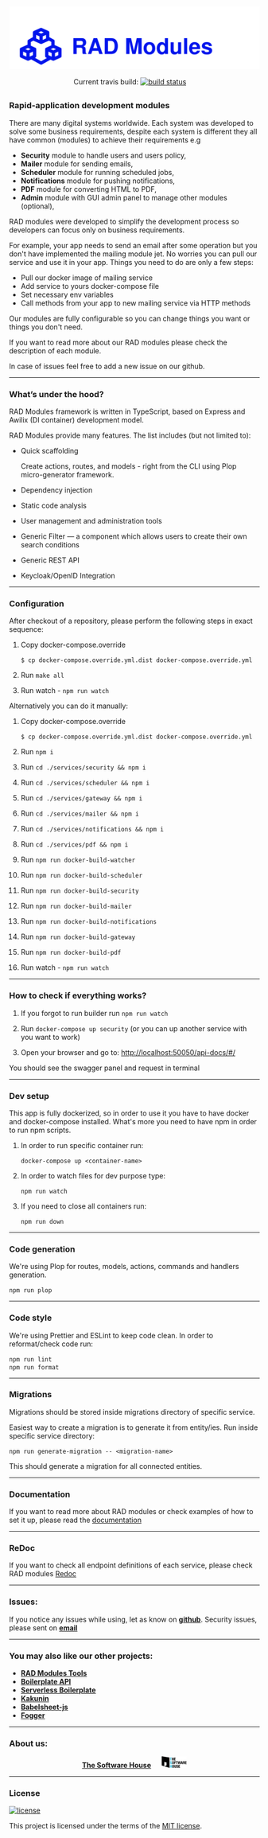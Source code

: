 <p align="center">
 <img src="data/logo.svg" alt="" />
</p>

<p align="center">
   Current travis build:
  <a href="https://travis-ci.com/TheSoftwareHouse/rad-modules"><img src="https://travis-ci.com/TheSoftwareHouse/rad-modules.svg?branch=master" alt="build status" height="18"></a>
  &emsp;
</p>

##

### Rapid-application development modules

There are many digital systems worldwide. Each system was developed to solve some business requirements, despite each system is different they all have common (modules) to achieve their requirements e.g

- **Security** module to handle users and users policy,
- **Mailer** module for sending emails,
- **Scheduler** module for running scheduled jobs,
- **Notifications** module for pushing notifications,
- **PDF** module for converting HTML to PDF,
- **Admin** module with GUI admin panel to manage other modules (optional),

RAD modules were developed to simplify the development process so developers can focus only on business requirements.

For example, your app needs to send an email after some operation but you don't have implemented the mailing module jet. No worries you can pull our service and use it in your app. Things you need to do are only a few steps:

- Pull our docker image of mailing service
- Add service to yours docker-compose file
- Set necessary env variables
- Call methods from your app to new mailing service via HTTP methods

Our modules are fully configurable so you can change things you want or things you don't need.

If you want to read more about our RAD modules please check the description of each module.

In case of issues feel free to add a new issue on our github.

---

### What’s under the hood?

RAD Modules framework is written in TypeScript, based on Express and Awilix (DI container) development model.

RAD Modules provide many features. The list includes (but not limited to):

- Quick scaffolding
  
  Create actions, routes, and models - right from the CLI using Plop micro-generator framework.
- Dependency injection
- Static code analysis
- User management and administration tools
- Generic Filter — a component which allows users to create their own search conditions
- Generic REST API
- Keycloak/OpenID Integration

---

### Configuration

After checkout of a repository, please perform the following steps in exact sequence:

1. Copy docker-compose.override
    ```
    $ cp docker-compose.override.yml.dist docker-compose.override.yml
    ```
2. Run `make all`

3. Run watch - `npm run watch`

Alternatively you can do it manually:

1. Copy docker-compose.override
    ```
    $ cp docker-compose.override.yml.dist docker-compose.override.yml
    ```
2. Run `npm i`

3. Run `cd ./services/security && npm i`

4. Run `cd ./services/scheduler && npm i`

5. Run `cd ./services/gateway && npm i`

6. Run `cd ./services/mailer && npm i`

7. Run `cd ./services/notifications && npm i`

8. Run `cd ./services/pdf && npm i`

9. Run `npm run docker-build-watcher`

10. Run `npm run docker-build-scheduler`

11. Run `npm run docker-build-security`

12. Run `npm run docker-build-mailer`

13. Run `npm run docker-build-notifications`

14. Run `npm run docker-build-gateway`

15. Run `npm run docker-build-pdf`

16. Run watch - `npm run watch`

---

### How to check if everything works?

1. If you forgot to run builder run `npm run watch`

2. Run `docker-compose up security` (or you can up another service with you want to work)

3. Open your browser and go to: [http://localhost:50050/api-docs/#/](http://localhost:50050/api-docs/#/)

You should see the swagger panel and request in terminal

---

### Dev setup

This app is fully dockerized, so in order to use it you have to have docker and docker-compose installed. What's more you need to have npm in order to run npm scripts.

1. In order to run specific container run:

    ```
    docker-compose up <container-name>
    ```

2. In order to watch files for dev purpose type:

    ```
    npm run watch
    ```

3. If you need to close all containers run:

    ```
    npm run down
    ```
---

### Code generation

We're using Plop for routes, models, actions, commands and handlers generation.

```
npm run plop
```

---

### Code style

We're using Prettier and ESLint to keep code clean. In order to reformat/check code run:

```
npm run lint
npm run format
```

---

### Migrations

Migrations should be stored inside migrations directory of specific service.

Easiest way to create a migration is to generate it from entity/ies. Run inside specific service directory:

```
npm run generate-migration -- <migration-name>
```

This should generate a migration for all connected entities.

---

### Documentation

If you want to read more about RAD modules or check examples of how to set it up, please read the [documentation](https://thesoftwarehouse.github.io/rad-modules-docs/docs/index.html)

---

### ReDoc

If you want to check all endpoint definitions of each service, please check RAD modules [Redoc](https://thesoftwarehouse.github.io/rad-modules-api-docs/)

---

### **Issues:**

If you notice any issues while using, let as know on **[github](https://github.com/TheSoftwareHouse/rad-modules/issues)**.
Security issues, please sent on <a href="mailto:security.opensource@tsh.io"><b>email</b></a>

---

### **You may also like our other projects:**

- **[RAD Modules Tools](https://github.com/TheSoftwareHouse/rad-modules-tools)**
- **[Boilerplate API](https://github.com/TheSoftwareHouse/express-boilerplate)**
- **[Serverless Boilerplate](https://github.com/TheSoftwareHouse/serverless-boilerplate)**
- **[Kakunin](https://github.com/TheSoftwareHouse/Kakunin)**
- **[Babelsheet-js](https://github.com/TheSoftwareHouse/babelsheet-js)**
- **[Fogger](https://github.com/TheSoftwareHouse/fogger)**

---

### **About us:**

<p align="center">
  <a href="https://tsh.io/pl"><b>The Software House</b></a>
  &emsp;
  <img src="data/tsh.png" alt="tsh.png" width="50" />
</p>

---

### License

[![license](https://img.shields.io/badge/license-MIT-4dc71f.svg)](https://raw.githubusercontent.com/TheSoftwareHouse/rad-modules/main/LICENSE)

This project is licensed under the terms of the [MIT license](/LICENSE).
